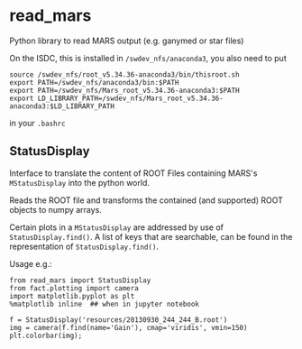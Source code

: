 # read_mars
Python library to read MARS output (e.g. ganymed or star files)

On the ISDC, this is installed in `/swdev_nfs/anaconda3`,
you also need to put

```
source /swdev_nfs/root_v5.34.36-anaconda3/bin/thisroot.sh
export PATH=/swdev_nfs/anaconda3/bin:$PATH
export PATH=/swdev_nfs/Mars_root_v5.34.36-anaconda3:$PATH
export LD_LIBRARY_PATH=/swdev_nfs/Mars_root_v5.34.36-anaconda3:$LD_LIBRARY_PATH
```
in your `.bashrc`

## StatusDisplay
Interface to translate the content of ROOT Files containing MARS's `MStatusDisplay`
into the python world. 

Reads the ROOT file and transforms the contained (and supported) ROOT objects to numpy arrays.

Certain plots in a `MStatusDisplay` are addressed by use of `StatusDisplay.find()`. A list of keys that are searchable, can be found in the representation of `StatusDisplay.find()`.

Usage e.g.:
``` 
from read_mars import StatusDisplay
from fact.plotting import camera
import matplotlib.pyplot as plt
%matplotlib inline  ## when in jupyter notebook

f = StatusDisplay('resources/20130930_244_244_B.root')
img = camera(f.find(name='Gain'), cmap='viridis', vmin=150)
plt.colorbar(img);
```
